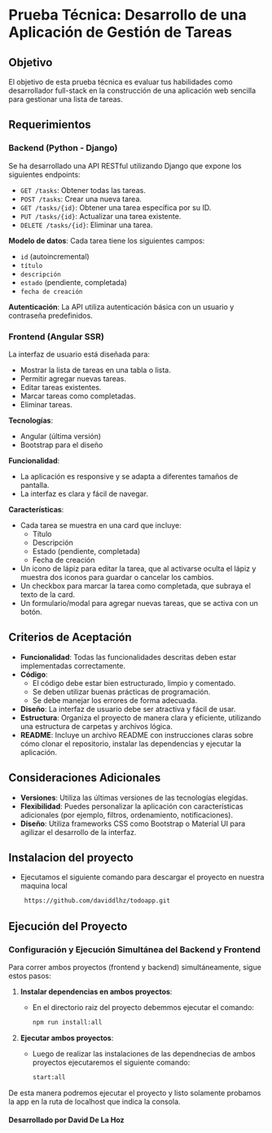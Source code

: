 # Prueba Técnica: Desarrollo de una Aplicación de Gestión de Tareas

## Objetivo
El objetivo de esta prueba técnica es evaluar tus habilidades como desarrollador full-stack en la construcción de una aplicación web sencilla para gestionar una lista de tareas.

## Requerimientos

### Backend (Python - Django)
Se ha desarrollado una API RESTful utilizando Django que expone los siguientes endpoints:

- `GET /tasks`: Obtener todas las tareas.
- `POST /tasks`: Crear una nueva tarea.
- `GET /tasks/{id}`: Obtener una tarea específica por su ID.
- `PUT /tasks/{id}`: Actualizar una tarea existente.
- `DELETE /tasks/{id}`: Eliminar una tarea.

**Modelo de datos**:
Cada tarea tiene los siguientes campos:
- `id` (autoincremental)
- `título`
- `descripción`
- `estado` (pendiente, completada)
- `fecha de creación`

**Autenticación**:
La API utiliza autenticación básica con un usuario y contraseña predefinidos.

### Frontend (Angular SSR)
La interfaz de usuario está diseñada para:
- Mostrar la lista de tareas en una tabla o lista.
- Permitir agregar nuevas tareas.
- Editar tareas existentes.
- Marcar tareas como completadas.
- Eliminar tareas.

**Tecnologías**:
- Angular (última versión)
- Bootstrap para el diseño

**Funcionalidad**:
- La aplicación es responsive y se adapta a diferentes tamaños de pantalla.
- La interfaz es clara y fácil de navegar.

**Características**:
- Cada tarea se muestra en una card que incluye:
  - Título
  - Descripción
  - Estado (pendiente, completada)
  - Fecha de creación
- Un icono de lápiz para editar la tarea, que al activarse oculta el lápiz y muestra dos iconos para guardar o cancelar los cambios.
- Un checkbox para marcar la tarea como completada, que subraya el texto de la card.
- Un formulario/modal para agregar nuevas tareas, que se activa con un botón.

## Criterios de Aceptación
- **Funcionalidad**: Todas las funcionalidades descritas deben estar implementadas correctamente.
- **Código**:
  - El código debe estar bien estructurado, limpio y comentado.
  - Se deben utilizar buenas prácticas de programación.
  - Se debe manejar los errores de forma adecuada.
- **Diseño**: La interfaz de usuario debe ser atractiva y fácil de usar.
- **Estructura**: Organiza el proyecto de manera clara y eficiente, utilizando una estructura de carpetas y archivos lógica.
- **README**: Incluye un archivo README con instrucciones claras sobre cómo clonar el repositorio, instalar las dependencias y ejecutar la aplicación.

## Consideraciones Adicionales
- **Versiones**: Utiliza las últimas versiones de las tecnologías elegidas.
- **Flexibilidad**: Puedes personalizar la aplicación con características adicionales (por ejemplo, filtros, ordenamiento, notificaciones).
- **Diseño**: Utiliza frameworks CSS como Bootstrap o Material UI para agilizar el desarrollo de la interfaz.

## Instalacion del proyecto

- Ejecutamos el siguiente comando para descargar el proyecto en nuestra maquina local
    ```bash
     https://github.com/daviddlhz/todoapp.git
    ```

## Ejecución del Proyecto

### Configuración y Ejecución Simultánea del Backend y Frontend

Para correr ambos proyectos (frontend y backend) simultáneamente, sigue estos pasos:

1. **Instalar dependencias en ambos proyectos**:
   - En el directorio raiz del proyecto debemmos ejecutar el comando:
     ```bash
     npm run install:all
     ```

2. **Ejecutar ambos proyectos**:
   - Luego de realizar las instalaciones de las dependnecias de ambos proyectos ejecutaremos el siguiente comando:
     ```bash
     start:all
     ```

De esta manera podremos ejecutar el proyecto y listo solamente probamos la app en la ruta de localhost que indica la consola.

#### Desarrollado por David De La Hoz



